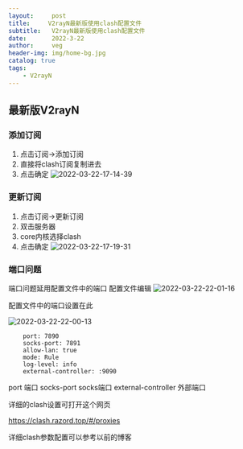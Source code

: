 ```yaml
---
layout:     post
title:     V2rayN最新版使用clash配置文件
subtitle:   V2rayN最新版使用clash配置文件
date:       2022-3-22
author:     veg
header-img: img/home-bg.jpg
catalog: true
tags:
    - V2rayN
---
```


## 最新版V2rayN
### 添加订阅
1. 点击订阅->添加订阅
2. 直接将clash订阅复制进去
3. 点击确定
![2022-03-22-17-14-39](https://raw.githubusercontent.com/vveg26/blog_photos/main/images/2022-03-22-v2rayN%E6%9C%80%E6%96%B0%E7%89%88%E4%BD%BF%E7%94%A8clash%E9%85%8D%E7%BD%AE%E6%96%87%E4%BB%B6/2022-03-22-17-14-39.png)

### 更新订阅
1. 点击订阅->更新订阅
2. 双击服务器
3. core内核选择clash
4. 点击确定
![2022-03-22-17-19-31](https://raw.githubusercontent.com/vveg26/blog_photos/main/images/2022-03-22-v2rayN%E6%9C%80%E6%96%B0%E7%89%88%E4%BD%BF%E7%94%A8clash%E9%85%8D%E7%BD%AE%E6%96%87%E4%BB%B6/2022-03-22-17-19-31.png)

### 端口问题
端口问题延用配置文件中的端口
配置文件编辑
![2022-03-22-22-01-16](https://raw.githubusercontent.com/vveg26/blog_photos/main/images/2022-03-22-v2rayN%E6%9C%80%E6%96%B0%E7%89%88%E4%BD%BF%E7%94%A8clash%E9%85%8D%E7%BD%AE%E6%96%87%E4%BB%B6/2022-03-22-22-01-16.png)

配置文件中的端口设置在此

![2022-03-22-22-00-13](https://raw.githubusercontent.com/vveg26/blog_photos/main/images/2022-03-22-v2rayN%E6%9C%80%E6%96%B0%E7%89%88%E4%BD%BF%E7%94%A8clash%E9%85%8D%E7%BD%AE%E6%96%87%E4%BB%B6/2022-03-22-22-00-13.png)

```
    port: 7890
    socks-port: 7891
    allow-lan: true
    mode: Rule
    log-level: info
    external-controller: :9090
```

port 端口
socks-port socks端口
external-controller 外部端口

详细的clash设置可打开这个网页

 https://clash.razord.top/#/proxies

详细clash参数配置可以参考以前的博客